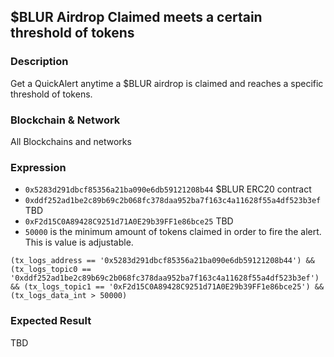 ## $BLUR Airdrop Claimed meets a certain threshold of tokens

### Description
Get a QuickAlert anytime a $BLUR airdrop is claimed and reaches a specific threshold of tokens.

### Blockchain & Network
All Blockchains and networks

### Expression
- `0x5283d291dbcf85356a21ba090e6db59121208b44` $BLUR ERC20 contract
- `0xddf252ad1be2c89b69c2b068fc378daa952ba7f163c4a11628f55a4df523b3ef` TBD
- `0xF2d15C0A89428C9251d71A0E29b39FF1e86bce25` TBD
- `50000` is the minimum amount of tokens claimed in order to fire the alert. This is value is adjustable.

```
(tx_logs_address == '0x5283d291dbcf85356a21ba090e6db59121208b44') && (tx_logs_topic0 == '0xddf252ad1be2c89b69c2b068fc378daa952ba7f163c4a11628f55a4df523b3ef') && (tx_logs_topic1 == '0xF2d15C0A89428C9251d71A0E29b39FF1e86bce25') && (tx_logs_data_int > 50000)
```

### Expected Result
TBD
